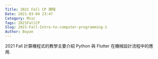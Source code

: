 ```yaml
---
Title: 2021 Fall CP 課程
Date: 2021-03-04 23:47
Category: Misc
Tags: 2021FallCP
Slug: 2021-Fall-Intro-to-computer-programming-1
Author: Boyan
---
```


2021 Fall 計算機程式的教學主要介紹 Python 與 Flutter 在機械設計流程中的應用.

<!-- PELICAN_END_SUMMARY -->

